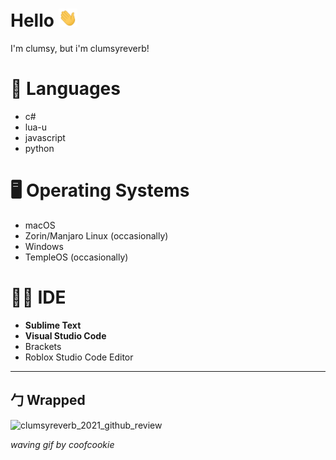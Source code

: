 # <h1> Hello <img src="https://raw.githubusercontent.com/coofcookie/coofcookie/master/wave.gif" width="30px"></h1>

I'm clumsy, but i'm clumsyreverb!

# 🔧 Languages
- c#
- lua-u
- javascript
- python

# 🖥 Operating Systems
- macOS
- Zorin/Manjaro Linux (occasionally)
- Windows
- TempleOS (occasionally)

# 🧑‍💻 IDE
- **Sublime Text**
- **Visual Studio Code**
- Brackets 
- Roblox Studio Code Editor

___

## ⼓ Wrapped
![clumsyreverb_2021_github_review](https://user-images.githubusercontent.com/63180654/144736635-ae09e7bd-e2fd-4956-be67-5007b2764601.png)


*waving gif by coofcookie*

<!---
ReverbAnnouncer/ReverbAnnouncer is a ✨ special ✨ repository because its `README.md` (this file) appears on your GitHub profile.
You can click the Preview link to take a look at your changes.
--->

